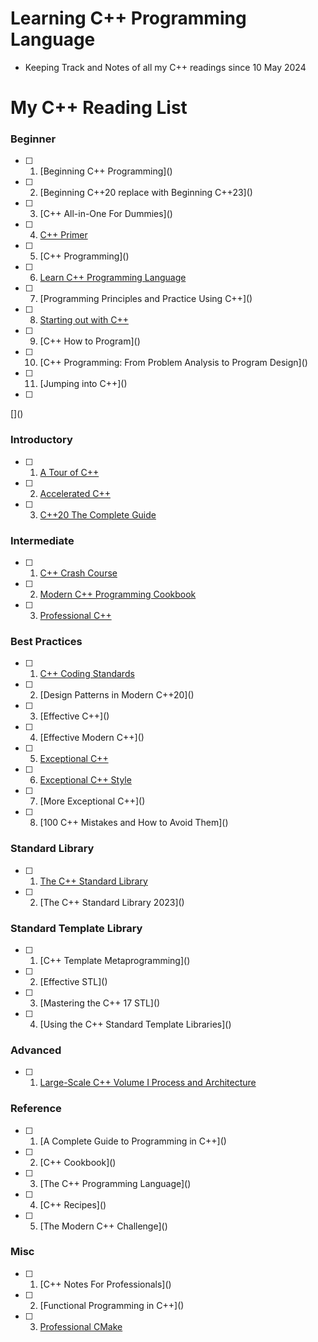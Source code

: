 # Learning C++ Programming Language

  - Keeping Track and Notes of all my C++ readings since 10 May 2024

# My C++ Reading List

### Beginner

- [ ] 1. [Beginning C++ Programming]\()
- [ ] 2. [Beginning C++20 replace with Beginning C++23]\()
- [ ] 3. [C++ All-in-One For Dummies]\()
- [ ] 4. [C++ Primer](https://github.com/olemdiga/Cpp-Programming/tree/f744da2d851982a71e3cfb59c42991c42b58142e/My%20Notes/C%2B%2B%20Primer)
- [ ] 5. [C++ Programming]\()
- [ ] 6. [Learn C++ Programming Language](https://github.com/olemdiga/Cpp-Programming/tree/2de54687acc034ac56bdde83f5962f0267f58e02/My%20Notes/Learn%20C%2B%2B%20Programming%20Language)
- [ ] 7. [Programming Principles and Practice Using C++]\()
- [ ] 8. [Starting out with C++](https://github.com/olemdiga/Cpp-Programming/tree/2de54687acc034ac56bdde83f5962f0267f58e02/My%20Notes/Starting%20out%20with%20C%2B%2B)
- [ ] 9. [C++ How to Program]\()
- [ ] 10. [C++ Programming: From Problem Analysis to Program Design]\()
- [ ] 11. [Jumping into C++]\()
- [ ] 

[]\()
### Introductory

- [ ] 1. [A Tour of C++](https://github.com/olemdiga/Learning-Cplusplus/tree/69b8f8ef28e796eedecc4d3ca6e1574bcd7bf0f1/My%20Notes/A%20Tour%20of%20C%2B%2B)
- [ ] 2. [Accelerated C++](https://github.com/olemdiga/Learning-Cplusplus/tree/022b17e625a04ffa93b99f3a8598e0058df689f7/My%20Notes/Accelerated%20C%2B%2B)
- [ ] 3. [C++20 The Complete Guide](https://github.com/olemdiga/Learning-Cplusplus/tree/69b8f8ef28e796eedecc4d3ca6e1574bcd7bf0f1/My%20Notes/C%2B%2B20%20The%20Complete%20Guide)

### Intermediate

- [ ] 1. [C++ Crash Course](https://github.com/olemdiga/Cpp-Programming/tree/f744da2d851982a71e3cfb59c42991c42b58142e/My%20Notes/C%2B%2B%20Crash%20Course)
- [ ] 2. [Modern C++ Programming Cookbook](https://github.com/olemdiga/Learning-Cplusplus/tree/617c8d9860195400b06883f23a7cd398065f1c5b/My%20Notes/Modern%20C%2B%2B%20Programming%20Cookbook)
- [ ] 3. [Professional C++](https://github.com/olemdiga/Learning-Cplusplus/tree/dd281a3097117d26bae0750b4bfe92d14939fb36/My%20Notes/Professional%20C%2B%2B)

### Best Practices

- [ ] 1. [C++ Coding Standards](https://github.com/olemdiga/Cpp-Programming/tree/8472295a81d109c69420003682d2d1fc7e921c07/My%20Notes/C%2B%2B%20Coding%20Standards)
- [ ] 2. [Design Patterns in Modern C++20]\()
- [ ] 3. [Effective C++]\()
- [ ] 4. [Effective Modern C++]\()
- [ ] 5. [Exceptional C++](https://github.com/olemdiga/Learning-Cplusplus/tree/08031a63afc24265a63ed4758a3ea13bc5695b29/My%20Notes/Exceptional%20C%2B%2B)
- [ ] 6. [Exceptional C++ Style](https://github.com/olemdiga/Cpp-Programming/tree/95b84ce0dead74aa51019590008bb963419f2b41/My%20Notes/Exceptional%20C%2B%2B%20Style)
- [ ] 7. [More Exceptional C++]\()
- [ ] 8. [100 C++ Mistakes and How to Avoid Them]\()

### Standard Library

- [ ] 1. [The C++ Standard Library](https://github.com/olemdiga/Learning-Cplusplus/tree/49a767029199886609adfff3114744b786bd57b8/My%20Notes/The%20C%2B%2B%20Standard%20Library)
- [ ] 2. [The C++ Standard Library 2023]\()

### Standard Template Library

- [ ] 1. [C++ Template Metaprogramming]\()
- [ ] 2. [Effective STL]\()
- [ ] 3. [Mastering the C++ 17 STL]\()
- [ ] 4. [Using the C++ Standard Template Libraries]\()

### Advanced

- [ ] 1. [Large-Scale C++ Volume I Process and Architecture](https://github.com/olemdiga/Learning-Cplusplus/tree/477339db48fe4e2e956e9c0a20681bccb92ef8c7/My%20Notes/Large-Scale%20C%2B%2B%20Volume%20I%20Process%20and%20Architecture)

### Reference

- [ ] 1. [A Complete Guide to Programming in C++]\()
- [ ] 2. [C++ Cookbook]\()
- [ ] 3. [The C++ Programming Language]\()
- [ ] 4. [C++ Recipes]\()
- [ ] 5. [The Modern C++ Challenge]\()

### Misc

- [ ] 1. [C++ Notes For Professionals]\()
- [ ] 2. [Functional Programming in C++]\()
- [ ] 3. [Professional CMake](https://github.com/olemdiga/Learning-Cplusplus/tree/dd281a3097117d26bae0750b4bfe92d14939fb36/My%20Notes/Professional%20CMake)
